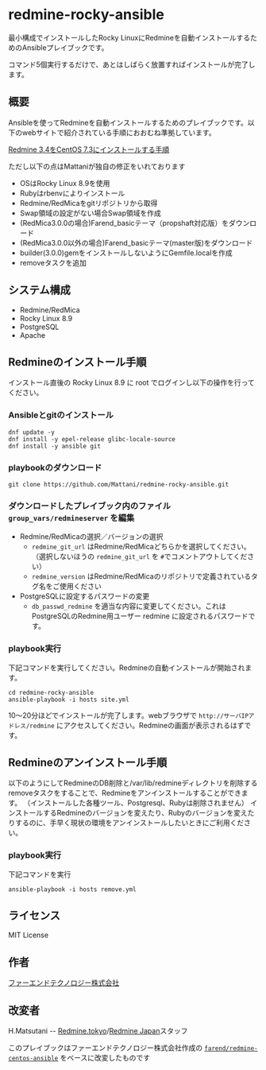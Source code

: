 # redmine-rocky-ansible

最小構成でインストールしたRocky LinuxにRedmineを自動インストールするためのAnsibleプレイブックです。

コマンド5個実行するだけで、あとはしばらく放置すればインストールが完了します。

## 概要

Ansibleを使ってRedmineを自動インストールするためのプレイブックです。以下のwebサイトで紹介されている手順におおむね準拠しています。

[Redmine 3.4をCentOS 7.3にインストールする手順](http://blog.redmine.jp/articles/3_4/install/centos/)

ただし以下の点はMattaniが独自の修正をいれております

* OSはRocky Linux 8.9を使用
* Rubyはrbenvによりインストール
* Redmine/RedMicaをgitリポジトリから取得
* Swap領域の設定がない場合Swap領域を作成
* (RedMica3.0.0の場合)Farend_basicテーマ（propshaft対応版）をダウンロード
* (RedMica3.0.0以外の場合)Farend_basicテーマ(master版)をダウンロード
* builder(3.0.0)gemをインストールしないようにGemfile.localを作成
* removeタスクを追加

## システム構成

* Redmine/RedMica
* Rocky Linux 8.9
* PostgreSQL
* Apache

## Redmineのインストール手順

インストール直後の Rocky Linux 8.9 に root でログインし以下の操作を行ってください。

### Ansibleとgitのインストール

```
dnf update -y
dnf install -y epel-release glibc-locale-source
dnf install -y ansible git
```

### playbookのダウンロード

```
git clone https://github.com/Mattani/redmine-rocky-ansible.git
```

### ダウンロードしたプレイブック内のファイル `group_vars/redmineserver` を編集

* Redmine/RedMicaの選択／バージョンの選択
  * `redmine_git_url` はRedmine/RedMicaどちらかを選択してください。（選択しないほうの `redmine_git_url` を `#`でコメントアウトしてください）
  * `redmine_version` はRedmine/RedMicaのリポジトリで定義されているタグ名をご使用ください
* PostgreSQLに設定するパスワードの変更
  * `db_passwd_redmine` を適当な内容に変更してください。これはPostgreSQLのRedmine用ユーザー redmine に設定されるパスワードです。

### playbook実行

下記コマンドを実行してください。Redmineの自動インストールが開始されます。

```
cd redmine-rocky-ansible
ansible-playbook -i hosts site.yml
```

10〜20分ほどでインストールが完了します。webブラウザで `http://サーバIPアドレス/redmine` にアクセスしてください。Redmineの画面が表示されるはずです。

## Redmineのアンインストール手順

以下のようにしてRedmineのDB削除と/var/lib/redmineディレクトリを削除するremoveタスクをすることで、Redmineをアンインストールすることができます。
（インストールした各種ツール、Postgresql、Rubyは削除されません）
インストールするRedmineのバージョンを変えたり、Rubyのバージョンを変えたりするのに、手早く現状の環境をアンインストールしたいときにご利用ください。

### playbook実行
下記コマンドを実行
```
ansible-playbook -i hosts remove.yml
```

## ライセンス

MIT License

## 作者

[ファーエンドテクノロジー株式会社](http://www.farend.co.jp/)

## 改変者

H.Matsutani -- [Redmine.tokyo](https://redmine.tokyo/)/[Redmine Japan](https://redmine-japan.org/)スタッフ

このプレイブックはファーエンドテクノロジー株式会社作成の [`farend/redmine-centos-ansible`](https://github.com/farend/redmine-centos-ansible)  をベースに改変したものです

